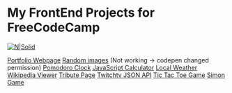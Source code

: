  
# My FrontEnd Projects for FreeCodeCamp

[![N|Solid](https://raw.githubusercontent.com/FreeCodeCamp/assets/master/assets/logos/600x72%20Free%20Code%20Camp%20logo%20for%20Medium%20publication.png)](https://nodesource.com/products/nsolid)

[Portfolio Webpage](http://codepen.io/panda7789/full/BQdZav/)
[Random images](http://codepen.io/panda7789/full/JYLarJ/) (Not working -> codepen changed permission)
[Pomodoro Clock](http://codepen.io/panda7789/full/qOYZyL/)
[JavaScript Calculator](http://codepen.io/panda7789/full/avKRrG/)
[Local Weather](http://codepen.io/panda7789/full/qbzqWM/)
[Wikipedia Viewer](http://codepen.io/panda7789/full/zqOejP/)
[Tribute Page](http://codepen.io/panda7789/full/QNaEMx/)
[Twitchtv JSON API](http://codepen.io/panda7789/full/Vaxyza/)
[Tic Tac Toe Game](http://codepen.io/panda7789/full/XdVRbe/)
[Simon Game](http://codepen.io/panda7789/full/pyMvpW/)
